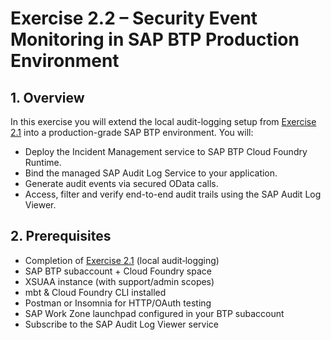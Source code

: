 # Exercise 2.2 – Security Event Monitoring in SAP BTP Production Environment

## 1. Overview

In this exercise you will extend the local audit-logging setup from [Exercise 2.1](../ex2.1/README.md) into a production-grade SAP BTP environment. You will:

  * Deploy the Incident Management service to SAP BTP Cloud Foundry Runtime.
  * Bind the managed SAP Audit Log Service to your application.
  * Generate audit events via secured OData calls.
  * Access, filter and verify end-to-end audit trails using the SAP Audit Log Viewer.

## 2. Prerequisites

* Completion of [Exercise 2.1](../ex2.1/README.md) (local audit‐logging)
* SAP BTP subaccount + Cloud Foundry space
* XSUAA instance (with support/admin scopes)
* mbt & Cloud Foundry CLI installed
* Postman or Insomnia for HTTP/OAuth testing
* SAP Work Zone launchpad configured in your BTP subaccount
* Subscribe to the SAP Audit Log Viewer service




  
